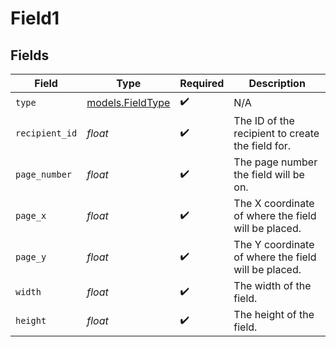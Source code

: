# Field1


## Fields

| Field                                               | Type                                                | Required                                            | Description                                         |
| --------------------------------------------------- | --------------------------------------------------- | --------------------------------------------------- | --------------------------------------------------- |
| `type`                                              | [models.FieldType](../models/fieldtype.md)          | :heavy_check_mark:                                  | N/A                                                 |
| `recipient_id`                                      | *float*                                             | :heavy_check_mark:                                  | The ID of the recipient to create the field for.    |
| `page_number`                                       | *float*                                             | :heavy_check_mark:                                  | The page number the field will be on.               |
| `page_x`                                            | *float*                                             | :heavy_check_mark:                                  | The X coordinate of where the field will be placed. |
| `page_y`                                            | *float*                                             | :heavy_check_mark:                                  | The Y coordinate of where the field will be placed. |
| `width`                                             | *float*                                             | :heavy_check_mark:                                  | The width of the field.                             |
| `height`                                            | *float*                                             | :heavy_check_mark:                                  | The height of the field.                            |